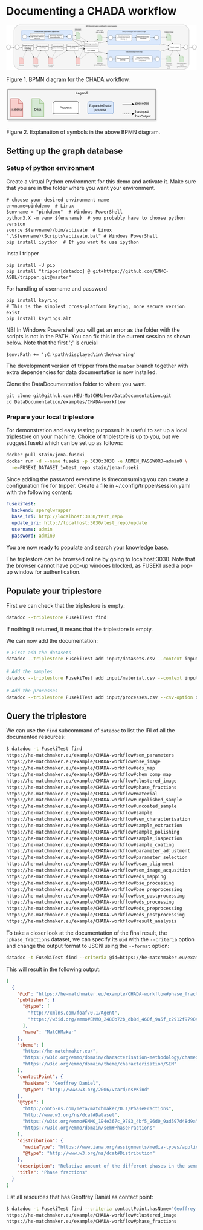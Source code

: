 # Documenting a CHADA workflow


![CHADA workflow](figs/SEM-CHADA-bpmn_diagram.png)

Figure 1. BPMN diagram for the CHADA workflow.


![CHADA workflow](figs/SEM-CHADA-bpmn_legend.png)

Figure 2. Explanation of symbols in the above BPMN diagram.


## Setting up the graph database

### Setup of python environment

Create a virtual Python environment for this demo and activate it.
Make sure that you are in the folder where you want your environment.

    # choose your desired environment name
    envname=pinkdemo  # Linux
    $envname = "pinkdemo"  # Windows PowerShell
    python3.X -m venv ${envname}  # you probably have to choose python version
    source ${envname}/bin/activate  # Linux
    ".\${envname}\Scripts\activate.bat" # Windows PowerShell
    pip install ipython  # If you want to use ipython

Install tripper

    pip install -U pip
    pip install "tripper[datadoc] @ git+https://github.com/EMMC-ASBL/tripper.git@master"

For handling of username and password

    pip install keyring
    # This is the simplest cross-platform keyring, more secure version exist
    pip install keyrings.alt

NB! In Windows Powershell you will get an error as the folder with the
scripts is not in the PATH.  You can fix this in the current session
as shown below.  Note that the first ';' is crucial

    $env:Path += ';C:\path\displayed\in\the\warning'

The development version of tripper from the `master` branch together
with extra dependencies for data documentation is now installed.

Clone the DataDocumentation folder to where you want.

    git clone git@github.com:HEU-MatCHMaker/DataDocumentation.git
    cd DataDocumentation/examples/CHADA-workflow


### Prepare your local triplestore

For demonstration and easy testing purposes it is useful to set up a
local triplestore on your machine.  Choice of triplestore is up to
you, but we suggest fuseki which can be set up as follows:

```bash
docker pull stain/jena-fuseki
docker run -d --name fuseki -p 3030:3030 -e ADMIN_PASSWORD=admin0 \
  -e=FUSEKI_DATASET_1=test_repo stain/jena-fuseki
```

Since adding the password everytime is timeconsuming you can create a
configuration file for tripper.
Create a file in ~/.config/tripper/session.yaml with the following content:

```yaml
FusekiTest:
  backend: sparqlwrapper
  base_iri: http://localhost:3030/test_repo
  update_iri: http://localhost:3030/test_repo/update
  username: admin
  password: admin0
```

You are now ready to populate and search your knowledge base.

The triplestore can be browsed online by going to localhost:3030.
Note that the browser cannot have pop-up windoes
blocked, as FUSEKI used a pop-up window for authentication.

## Populate your triplestore

First we can check that the triplestore is empty:

```bash
datadoc --triplestore FusekiTest find
```

If nothing it returned, it means that the triplestore is empty.

We can now add the documentation:

```bash
# First add the datasets
datadoc --triplestore FusekiTest add input/datasets.csv --context input/matchmaker_context.json --dump ts.ttl

# Add the samples
datadoc --triplestore FusekiTest add input/material.csv --context input/matchmaker_context.json

# Add the processes
datadoc --triplestore FusekiTest add input/processes.csv --csv-option delimiter=, --context input/matchmaker_context.json
```


## Query the triplestore

We can use the `find` subcommand of `datadoc` to list the IRI of all the documented resources:

```bash
$ datadoc -t FusekiTest find
https://he-matchmaker.eu/example/CHADA-workflow#sem_parameters
https://he-matchmaker.eu/example/CHADA-workflow#bse_image
https://he-matchmaker.eu/example/CHADA-workflow#eds_map
https://he-matchmaker.eu/example/CHADA-workflow#chem_comp_map
https://he-matchmaker.eu/example/CHADA-workflow#clustered_image
https://he-matchmaker.eu/example/CHADA-workflow#phase_fractions
https://he-matchmaker.eu/example/CHADA-workflow#material
https://he-matchmaker.eu/example/CHADA-workflow#unpolished_sample
https://he-matchmaker.eu/example/CHADA-workflow#uncoated_sample
https://he-matchmaker.eu/example/CHADA-workflow#sample
https://he-matchmaker.eu/example/CHADA-workflow#sem_characterisation
https://he-matchmaker.eu/example/CHADA-workflow#sample_extraction
https://he-matchmaker.eu/example/CHADA-workflow#sample_polishing
https://he-matchmaker.eu/example/CHADA-workflow#sample_inspection
https://he-matchmaker.eu/example/CHADA-workflow#sample_coating
https://he-matchmaker.eu/example/CHADA-workflow#parameter_adjustment
https://he-matchmaker.eu/example/CHADA-workflow#parameter_selection
https://he-matchmaker.eu/example/CHADA-workflow#beam_alignment
https://he-matchmaker.eu/example/CHADA-workflow#sem_image_acqusition
https://he-matchmaker.eu/example/CHADA-workflow#eds_mapping
https://he-matchmaker.eu/example/CHADA-workflow#bse_processing
https://he-matchmaker.eu/example/CHADA-workflow#bse_preprocessing
https://he-matchmaker.eu/example/CHADA-workflow#bse_postprocessing
https://he-matchmaker.eu/example/CHADA-workflow#eds_processing
https://he-matchmaker.eu/example/CHADA-workflow#eds_preprocessing
https://he-matchmaker.eu/example/CHADA-workflow#eds_postprocessing
https://he-matchmaker.eu/example/CHADA-workflow#result_analysis
```

To take a closer look at the documentation of the final result, the `:phase_fractions` dataset, we can specify its `@id` with the `--criteria` option and change the output format to JSON using the `--format` option:

```bash
datadoc -t FusekiTest find --criteria @id=https://he-matchmaker.eu/example/CHADA-workflow#phase_fractions --format json
```

This will result in the following output:

```json
[
  {
    "@id": "https://he-matchmaker.eu/example/CHADA-workflow#phase_fractions",
    "publisher": {
      "@type": [
        "http://xmlns.com/foaf/0.1/Agent",
        "https://w3id.org/emmo#EMMO_2480b72b_db8d_460f_9a5f_c2912f979046"
      ],
      "name": "MatCHMaker"
    },
    "theme": [
      "https://he-matchmaker.eu/",
      "https://w3id.org/emmo/domain/characterisation-methodology/chameo#ScanningElectronMicroscopy",
      "https://w3id.org/emmo/domain/theme/characterisation/SEM"
    ],
    "contactPoint": {
      "hasName": "Geoffrey Daniel",
      "@type": "http://www.w3.org/2006/vcard/ns#Kind"
    },
    "@type": [
      "http://onto-ns.com/meta/matchmaker/0.1/PhaseFractions",
      "http://www.w3.org/ns/dcat#Dataset",
      "https://w3id.org/emmo#EMMO_194e367c_9783_4bf5_96d0_9ad597d48d9a",
      "https://w3id.org/emmo/domain/sem#PhaseFractions"
    ],
    "distribution": {
      "mediaType": "https://www.iana.org/assignments/media-types/application/vnd.ms-excel",
      "@type": "http://www.w3.org/ns/dcat#Distribution"
    },
    "description": "Relative amount of the different phases in the sement",
    "title": "Phase fractions"
  }
]
```

List all resources that has Geoffrey Daniel as contact point:

```bash
$ datadoc -t FusekiTest find --criteria contactPoint.hasName="Geoffrey Daniel"
https://he-matchmaker.eu/example/CHADA-workflow#clustered_image
https://he-matchmaker.eu/example/CHADA-workflow#phase_fractions
```
